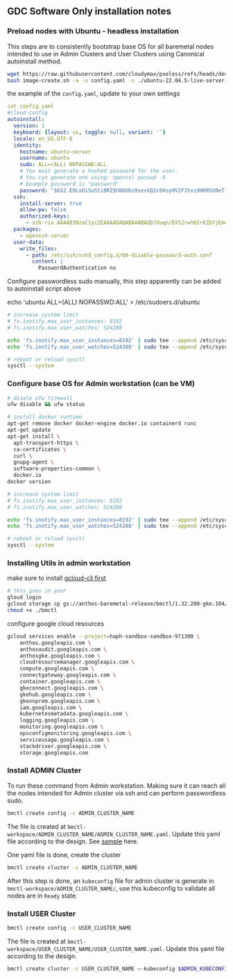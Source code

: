 ## GDC Software Only installation notes

### Preload nodes with Ubuntu - headless installation

This steps are to consistently bootstrap base OS for all baremetal nodes intended to use in Admin Clusters and User Clusters using Canonical autoinstall method.


```bash
wget https://raw.githubusercontent.com/cloudymax/pxeless/refs/heads/develop/image-create.sh
bash image-create.sh -a -u config.yaml -s ./ubuntu-22.04.5-live-server-amd64.iso -d autoinstall.iso
```

the example of the `config.yaml`, update to your own settings

```yaml
cat config.yaml
#cloud-config
autoinstall:
  version: 1
  keyboard: {layout: us, toggle: null, variant: ''}
  locale: en_US.UTF-8
  identity:
    hostname: ubuntu-server
    username: ubuntu
    sudo: ALL=(ALL) NOPASSWD:ALL
    # You must generate a hashed password for the user.
    # You can generate one using: openssl passwd -6
    # Example password is "password"
    password: "$6$2.E0LxOi5uSti8RZ$hNbUbs9sexkQ2c6HsyHV2F1hxzdHH85U0eT1/91BNhAhOSjWq4yxRVilMEJSdFQ8M.rjLQe7avwQIAsCGR/lT/"
  ssh:
    install-server: true
    allow-pw: false
    authorized-keys:
      - ssh-rsa AAAAB3NzaC1yc2EAAAADAQABAAABAQDJVuqn/EX52+wh02rKZbYjEmeUl/Iold2uoDub6CRNvhvnMPWtLssrT+5i9wNesg+NC/fPxIQquGc9SH09CsoZYzxmpVagHzLqzwgt3ZFMfn2VF+tqez7fkMejKCCWzCn+9SStVfYh1ad7feNrkrbZx5IAUOeY+dIakFRVGEEDhiwMdKSkudt+rus3UknPxrDw+PYCWXrXR01PNS0FikSthXkPJ0kxDSwSTYfJzFBAAKd0g9L5/JYWj0OpaFcoAQ66GYdjkotQGGj48d7jK9dBp8s6rxW3Lq773q/04vSwrhcPbRn+xqcrozl3SDFaIYTVpcmZetNuOTYrDcswvBwH thanhha.work@gmail.com
  packages:
    - openssh-server
  user-data:
    write_files:
      - path: /etc/ssh/sshd_config.d/60-disable-password-auth.conf
        content: |
          PasswordAuthentication no
```


Configure passwordless sudo manually, this step apparently can be added to autoinstall script above

echo 'ubuntu ALL=(ALL) NOPASSWD:ALL' > /etc/sudoers.d/ubuntu

```bash
# increase system limit 
# fs.inotify.max_user_instances: 8192 
# fs.inotify.max_user_watches: 524288

echo 'fs.inotify.max_user_instances=8192' | sudo tee --append /etc/sysctl.conf
echo 'fs.inotify.max_user_watches=524288' | sudo tee --append /etc/sysctl.conf

# reboot or reload sysctl
sysctl --system
```


###  Configure base OS for Admin workstation (can be VM)

```bash
# disale ufw firewall
ufw disable && ufw status 

# install docker runtime
apt-get remove docker docker-engine docker.io containerd runc
apt-get update
apt-get install \
  apt-transport-https \
  ca-certificates \
  curl \
  gnupg-agent \
  software-properties-common \
  docker.io
docker version
```

```bash
# increase system limit 
# fs.inotify.max_user_instances: 8192 
# fs.inotify.max_user_watches: 524288

echo 'fs.inotify.max_user_instances=8192' | sudo tee --append /etc/sysctl.conf
echo 'fs.inotify.max_user_watches=524288' | sudo tee --append /etc/sysctl.conf

# reboot or reload sysctl
sysctl --system
```


### Installing Utils in admin workstation

make sure to install [gcloud-cli first](https://cloud.google.com/sdk/docs/install#deb)

```bash
# this goes in your 
gloud login
gcloud storage cp gs://anthos-baremetal-release/bmctl/1.32.200-gke.104/linux-amd64/bmctl .
chmod +x ./bmctl
```

configure google cloud resources
```bash
gcloud services enable --project=haph-sandbox-sandbox-971300 \
    anthos.googleapis.com \
    anthosaudit.googleapis.com \
    anthosgke.googleapis.com \
    cloudresourcemanager.googleapis.com \
    compute.googleapis.com \
    connectgateway.googleapis.com \
    container.googleapis.com \
    gkeconnect.googleapis.com \
    gkehub.googleapis.com \
    gkeonprem.googleapis.com \
    iam.googleapis.com \
    kubernetesmetadata.googleapis.com \
    logging.googleapis.com \
    monitoring.googleapis.com \
    opsconfigmonitoring.googleapis.com \
    serviceusage.googleapis.com \
    stackdriver.googleapis.com \
    storage.googleapis.com

```

### Install ADMIN Cluster

To run these command from Admin workstation. Making sure it can reach all the nodes intended for Admin cluster via ssh and can perform passwordless sudo.

```bash
bmctl create config -c ADMIN_CLUSTER_NAME
```

The file is created at `bmctl-workspace/ADMIN_CLUSTER_NAME/ADMIN_CLUSTER_NAME.yaml`.  Update this yaml file according to the design. See [sample](https://cloud.google.com/kubernetes-engine/distributed-cloud/bare-metal/docs/reference/config-samples#user_clusters) here.

One yaml file is done, create the cluster 

```bash
bmctl create cluster -c ADMIN_CLUSTER_NAME
```

After this step is done, an `kubeconfig` file for admin cluster is generate in `bmctl-workspace/ADMIN_CLUSTER_NAME/`, use this kubeconfig to validate all nodes are in `Ready` state.

### Install USER Cluster


```bash
bmctl create config -c USER_CLUSTER_NAME
```

The file is created at `bmctl-workspace/USER_CLUSTER_NAME/USER_CLUSTER_NAME.yaml`. Update this yaml file according to the design. 


```bash
bmctl create cluster -c USER_CLUSTER_NAME –-kubeconfig $ADMIN_KUBECONFIG
```


